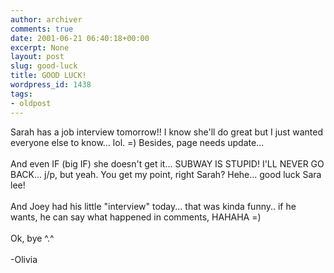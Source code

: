```yaml
---
author: archiver
comments: true
date: 2001-06-21 06:40:18+00:00
excerpt: None
layout: post
slug: good-luck
title: GOOD LUCK!
wordpress_id: 1438
tags:
- oldpost
---
```


Sarah has a job interview tomorrow!! I know she'll do great but I just wanted everyone else to know... lol. =) Besides, page needs update...<br /><br />And even IF (big IF) she doesn't get it... SUBWAY IS STUPID! I'LL NEVER GO BACK... j/p, but yeah. You get my point, right Sarah? Hehe... good luck Sara lee!<br /><br />And Joey had his little "interview" today... that was kinda funny.. if he wants, he can say what happened in comments, HAHAHA =)<br /><br />Ok, bye ^.^<br /><br />-Olivia